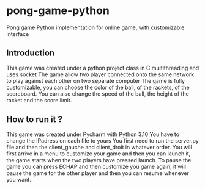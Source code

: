 # pong-game-python
Pong game Python implementation for online game, with customizable interface

## Introduction
This game was created under a python project class in C multithreading and uses socket
The game allow two player connected onto the same network to play against each other on two separate computer
The game is fully customizable, you can choose the color of the ball, of the rackets, of the scoreboard. You can also change the speed of the ball, the height of the racket and the score limit.

## How to run it ?
This game was created under Pycharm with Python 3.10
You have to change the IPadress on each file to yours
You first need to run the server.py file and then the client_gauche and client_droit in whatever order.
You will first arrive in a menu to customize your game and then you can launch it, the game starts when the two players have pressed launch.
To pause the game you can press ECHAP and then customize you game again, it will pause the game for the other player and then you can resume whenever you want.
